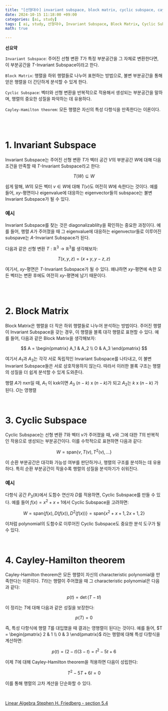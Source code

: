 ```yaml
---
title: "[선형대수] invariant subspace, block matrix, cyclic subspace, cayley-hamilton theorem"
date: 2024-10-15 11:18:00 +09:00  
categories: [ai, study]  
tags: [ ai, study, 선형대수, Invariant Subspace, Block Matrix, Cyclic Subspace, Cayley-Hamilton]  
math: true  

---
```


**선요약**

`Invariant Subspace`: 주어진 선형 변환 $T$가 특정 부분공간을 그 자체로 변환한다면, 이 부분공간을 $T$-Invariant Subspace이라고 한다. 

`Block Matrix`: 행렬을 하위 행렬들로 나누어 표현하는 방법으로, 불변 부분공간을 통해 얻은 행렬을 더 간단하게 분석할 수 있게 한다.

`Cyclic Subspace`: 벡터와 선형 변환을 반복적으로 적용해서 생성되는 부분공간을 말하며, 행렬의 중요한 성질을 파악하는 데 유용하다.

`Cayley-Hamilton theorem`: 모든 행렬은 자신의 특성 다항식을 만족한다는 이론이다.

<br/>
<br/>

# **1. Invariant Subspace**

Invariant Subspace는 주어진 선형 변환 $T$가 벡터 공간 $V$의 부분공간 $W$에 대해 다음 조건을 만족할 때 $T$-Invariant Subspace라고 한다:

$$
T(W) \subseteq W
$$

쉽게 말해, $W$의 모든 벡터 $v \in W$에 대해 $T(v)$도 여전히 $W$에 속한다는 것이다. 예를 들어, $xy$-평면이나 eigenvalue에 대응하는 eigenvector들의 subspace는 불변 Invariant Subspace가 될 수 있다.

### **예시**

Invariant Subspace를 찾는 것은 diagonalizablilty을 확인하는 중요한 과정이다. 예를 들어, 행렬 $A$가 주어졌을 때 그 eigenvalue에 대응하는 eigenvector들로 이루어진 subspave는 $A$-Invariant Subspace가 된다.

다음과 같은 선형 변환 $T : \mathbb{R}^3 \to \mathbb{R}^3$를 생각해보자:

$$
T(x, y, z) = (x + y, y - z, z)
$$

여기서, $xy$-평면은 $T$-Invariant Subspace가 될 수 있다. 왜냐하면 $xy$-평면에 속한 모든 벡터는 변환 후에도 여전히 $xy$-평면에 남기 때문이다.

<br/>

<br/>

# **2. Block Matrix**

Block Matrix은 행렬을 더 작은 하위 행렬들로 나누어 분석하는 방법이다. 주어진 행렬이 Invariant Subspace을 갖는 경우, 이 행렬을 블록 대각 행렬로 표현할 수 있다. 예를 들어, 다음과 같은 Block Matrix을 생각해보자:

$$
A = \begin{pmatrix} A_1 & A_2 \\ O & A_3 \end{pmatrix}
$$

여기서 $A_1$과 $A_3$는 각각 서로 독립적인 Invariant Subspace를 나타내고, 이 불변 Invariant Subspace들은 서로 상호작용하지 않는다. 따라서 이러한 블록 구조는 행렬의 성질을 더 쉽게 분석할 수 있게 도와준다.

행렬 $A$가 nxn일 때, $A_1$ 이 kxk이면 $A_3$ $(n-k)$ x $(n-k)$가 되고 $A_2$는 $k$ x $(n-k)$ 가 된다. $O$는 영행렬

<br/>

# **3. Cyclic Subspace**

Cyclic Subspace는 선형 변환 $T$와 벡터 $v$가 주어졌을 때, $v$와 그에 대한 $T$의 반복적인 작용으로 생성되는 부분공간이다. 이를 수학적으로 표현하면 다음과 같다:

$$
W = \text{span}\{v, T(v), T^2(v), \dots \}
$$

이 순환 부분공간은 대각화 가능성 여부를 판단하거나, 행렬의 구조를 분석하는 데 유용하다. 특히 순환 부분공간이 작을수록 행렬의 성질을 분석하기가 쉬워진다.

### **예시**

다항식 공간 $P_3(\mathbb{R})$에서 도함수 연산자 $D$를 적용하면, Cyclic Subspace를 만들 수 있다. 예를 들어 $f(x) = x^2 + x + 1$에서 Cyclic Subspace을 고려하면:

$$
W = \text{span}\{f(x), D(f(x)), D^2(f(x))\} = \text{span}\{x^2 + x + 1, 2x + 1, 2\}
$$

이처럼 polynomial의 도함수로 이루어진 Cyclic Subspace도 중요한 분석 도구가 될 수 있다.

<br/>

# **4. Cayley-Hamilton theorem**

Cayley-Hamilton theorem은 모든 행렬이 자신의 characteristic polynomial을 만족한다는 이론이다. $T$라는 행렬이 주어졌을 때 그 characteristic polynomial은 다음과 같다:

$$
p(t) = \det(T - tI)
$$

이 정리는 $T$에 대해 다음과 같은 성질을 보장한다:

$$
p(T) = 0
$$

즉, 특성 다항식에 행렬 $T$를 대입했을 때 결과는 영행렬이 된다는 것이다. 예를 들어, $T = \begin{pmatrix} 2 & 1 \\ 0 & 3 \end{pmatrix}$ 라는 행렬에 대해 특성 다항식을 계산하면:

$$
p(t) = (2 - t)(3 - t) = t^2 - 5t + 6
$$

이제 $T$에 대해 Cayley-Hamilton theorem을 적용하면 다음이 성립한다:

$$
T^2 - 5T + 6I = 0
$$

이를 통해 행렬의 고차 계산을 단순화할 수 있다.

<br/>


[Linear Algebra Stephen H. Friedberg - section 5.4](https://g.co/kgs/PAu2zpL)